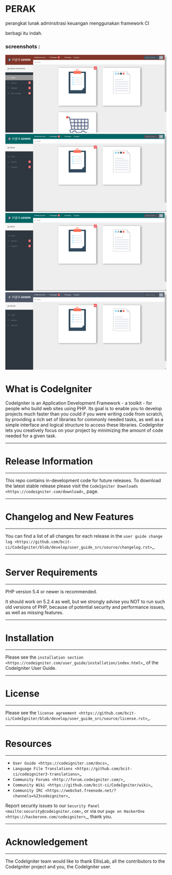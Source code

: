 # PERAK

 perangkat lunak adminsitrasi keuangan menggunakan framework CI


berbagi itu indah.


### screenshots :

![Alt text](https://github.com/ghifar/perak1/blob/master/dokumentasi/admin.PNG "Admin")
![Alt text](https://github.com/ghifar/perak1/blob/master/dokumentasi/dekan.PNG "Dekan")
![Alt text](https://github.com/ghifar/perak1/blob/master/dokumentasi/dekan.PNG "Kaprodi")
![Alt text](https://github.com/ghifar/perak1/blob/master/dokumentasi/rektor.PNG "Rektor")


# What is CodeIgniter


CodeIgniter is an Application Development Framework - a toolkit - for people
who build web sites using PHP. Its goal is to enable you to develop projects
much faster than you could if you were writing code from scratch, by providing
a rich set of libraries for commonly needed tasks, as well as a simple
interface and logical structure to access these libraries. CodeIgniter lets
you creatively focus on your project by minimizing the amount of code needed
for a given task.

*******************
# Release Information
*******************

This repo contains in-development code for future releases. To download the
latest stable release please visit the `CodeIgniter Downloads
<https://codeigniter.com/download>`_ page.

**************************
# Changelog and New Features
**************************

You can find a list of all changes for each release in the `user
guide change log <https://github.com/bcit-ci/CodeIgniter/blob/develop/user_guide_src/source/changelog.rst>`_.

*******************
# Server Requirements
*******************

PHP version 5.4 or newer is recommended.

It should work on 5.2.4 as well, but we strongly advise you NOT to run
such old versions of PHP, because of potential security and performance
issues, as well as missing features.

************
# Installation
************

Please see the `installation section <https://codeigniter.com/user_guide/installation/index.html>`_
of the CodeIgniter User Guide.


*******
# License
*******

Please see the `license
agreement <https://github.com/bcit-ci/CodeIgniter/blob/develop/user_guide_src/source/license.rst>`_.

*********
# Resources
*********

-  `User Guide <https://codeigniter.com/docs>`_
-  `Language File Translations <https://github.com/bcit-ci/codeigniter3-translations>`_
-  `Community Forums <http://forum.codeigniter.com/>`_
-  `Community Wiki <https://github.com/bcit-ci/CodeIgniter/wiki>`_
-  `Community IRC <https://webchat.freenode.net/?channels=%23codeigniter>`_

Report security issues to our `Security Panel <mailto:security@codeigniter.com>`_
or via our `page on HackerOne <https://hackerone.com/codeigniter>`_, thank you.

***************
# Acknowledgement
***************

The CodeIgniter team would like to thank EllisLab, all the
contributors to the CodeIgniter project and you, the CodeIgniter user.
